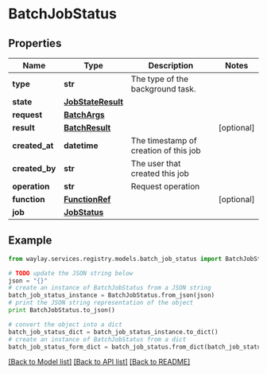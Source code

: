 # BatchJobStatus


## Properties

Name | Type | Description | Notes
------------ | ------------- | ------------- | -------------
**type** | **str** | The type of the background task. | 
**state** | [**JobStateResult**](JobStateResult.md) |  | 
**request** | [**BatchArgs**](BatchArgs.md) |  | 
**result** | [**BatchResult**](BatchResult.md) |  | [optional] 
**created_at** | **datetime** | The timestamp of creation of this job | 
**created_by** | **str** | The user that created this job | 
**operation** | **str** | Request operation | 
**function** | [**FunctionRef**](FunctionRef.md) |  | [optional] 
**job** | [**JobStatus**](JobStatus.md) |  | 

## Example

```python
from waylay.services.registry.models.batch_job_status import BatchJobStatus

# TODO update the JSON string below
json = "{}"
# create an instance of BatchJobStatus from a JSON string
batch_job_status_instance = BatchJobStatus.from_json(json)
# print the JSON string representation of the object
print BatchJobStatus.to_json()

# convert the object into a dict
batch_job_status_dict = batch_job_status_instance.to_dict()
# create an instance of BatchJobStatus from a dict
batch_job_status_form_dict = batch_job_status.from_dict(batch_job_status_dict)
```
[[Back to Model list]](../README.md#documentation-for-models) [[Back to API list]](../README.md#documentation-for-api-endpoints) [[Back to README]](../README.md)


